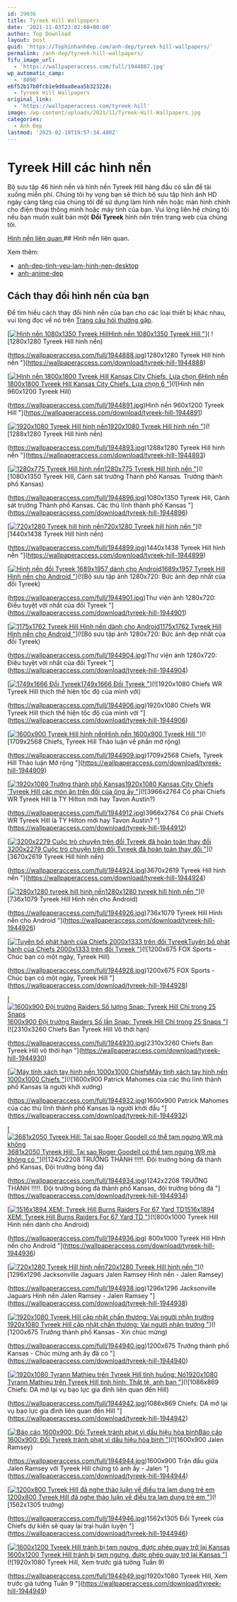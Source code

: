 ```yaml
---
id: 29036
title: Tyreek Hill Wallpapers
date: '2021-11-03T23:02:08+00:00'
author: Top Download
layout: post
guid: 'https://Tophinhanhdep.com/anh-dep/tyreek-hill-wallpapers/'
permalink: /anh-dep/tyreek-hill-wallpapers/
fifu_image_url:
  - 'https://wallpaperaccess.com/full/1944887.jpg'
wp_automatic_camp:
  - '8098'
e6f52b17b0fcb1e9d0aa8eaa5b323228:
  - Tyreek Hill Wallpapers
original_link:
  - 'https://wallpaperaccess.com/tyreek-hill'
image: /wp-content/uploads/2021/11/Tyreek-Hill-Wallpapers.jpg
categories:
  - Ảnh Đẹp
lastmod: '2025-02-19T19:57:34.480Z'
---
```

# Tyreek Hill các hình nền

Bộ sưu tập 46 hình nền và hình nền Tyreek Hill hàng đầu có sẵn để tải xuống miễn phí. Chúng tôi hy vọng bạn sẽ thích bộ sưu tập hình ảnh HD ngày càng tăng của chúng tôi để sử dụng làm hình nền hoặc màn hình chính cho điện thoại thông minh hoặc máy tính của bạn. Vui lòng liên hệ chúng tôi nếu bạn muốn xuất bản một **Đồi Tyreek** hình nền trên trang web của chúng tôi.

[Hình nền liên quan ](#related) ## Hình nền liên quan.

   
 Xem thêm:

   
- [anh-dep-tinh-yeu-lam-hinh-nen-desktop](https://tophinhanhdep.com/anh-tinh-yeu/anh-dep-tinh-yeu-lam-hinh-nen-desktop/)
- [anh-anime-dep](https://tophinhanhdep.com/anh-anime/anh-anime-dep/)

## Cách thay đổi hình nền của bạn

Để tìm hiểu cách thay đổi hình nền của bạn cho các loại thiết bị khác nhau, vui lòng đọc về nó trên [Trang câu hỏi thường gặp](https://tophinhanhdep.com/faq/).

  
[[![Hình nền 1080x1350 Tyreek Hill](https://wallpaperaccess.com/full/1944887.jpg)Hình nền 1080x1350 Tyreek Hill "](https://wallpaperaccess.com/download/tyreek-hill-1944887)]( ![1280x1280 Tyreek Hill hình nền)

(https://wallpaperaccess.com/full/1944888.jpg)1280x1280 Tyreek Hill hình nền "](https://wallpaperaccess.com/download/tyreek-hill-1944888)

[[![Hình nền 1800x1800 Tyreek Hill Kansas City Chiefs.  Lựa chọn 6](https://wallpaperaccess.com/full/1944890.jpg)Hình nền 1800x1800 Tyreek Hill Kansas City Chiefs. Lựa chọn 6 "](https://wallpaperaccess.com/download/tyreek-hill-1944890)](![Hình nền 960x1200 Tyreek Hill)

(https://wallpaperaccess.com/full/1944891.jpg)Hình nền 960x1200 Tyreek Hill "](https://wallpaperaccess.com/download/tyreek-hill-1944891)

[[![1920x1080 Tyreek Hill hình nền](https://wallpaperaccess.com/full/1944892.jpg)1920x1080 Tyreek Hill hình nền "](https://wallpaperaccess.com/download/tyreek-hill-1944892)](![1288x1280 Tyreek Hill hình nền)

(https://wallpaperaccess.com/full/1944893.jpg)1288x1280 Tyreek Hill hình nền "](https://wallpaperaccess.com/download/tyreek-hill-1944893)

[[![1280x775 Tyreek Hill hình nền](https://wallpaperaccess.com/full/1944895.jpg)1280x775 Tyreek Hill hình nền "](https://wallpaperaccess.com/download/tyreek-hill-1944895)](![1080x1350 Tyreek Hill, Cảnh sát trưởng Thành phố Kansas.  Trưởng thành phố Kansas)

(https://wallpaperaccess.com/full/1944896.jpg)1080x1350 Tyreek Hill, Cảnh sát trưởng Thành phố Kansas. Các thủ lĩnh thành phố Kansas "](https://wallpaperaccess.com/download/tyreek-hill-1944896)

[[![720x1280 Tyreek hill hình nền](https://wallpaperaccess.com/full/1944898.jpg)720x1280 Tyreek hill hình nền "](https://wallpaperaccess.com/download/tyreek-hill-1944898)](![1440x1438 Tyreek Hill hình nền)

(https://wallpaperaccess.com/full/1944899.jpg)1440x1438 Tyreek Hill hình nền "](https://wallpaperaccess.com/download/tyreek-hill-1944899)

[[![Hình nền đồi Tyreek 1689x1957 dành cho Android](https://wallpaperaccess.com/full/1944900.jpg)1689x1957 Tyreek Hill Hình nền cho Android "](https://wallpaperaccess.com/download/tyreek-hill-1944900)](![Bộ sưu tập ảnh 1280x720: Bức ảnh đẹp nhất của đồi Tyreek)

(https://wallpaperaccess.com/full/1944901.jpg)Thư viện ảnh 1280x720: Điều tuyệt vời nhất của đồi Tyreek "](https://wallpaperaccess.com/download/tyreek-hill-1944901)

[[![1175x1762 Tyreek Hill Hình nền dành cho Android](https://wallpaperaccess.com/full/1944903.jpg)1175x1762 Tyreek Hill Hình nền cho Android "](https://wallpaperaccess.com/download/tyreek-hill-1944903)](![Bộ sưu tập ảnh 1280x720: Bức ảnh đẹp nhất của đồi Tyreek)

(https://wallpaperaccess.com/full/1944904.jpg)Thư viện ảnh 1280x720: Điều tuyệt vời nhất của đồi Tyreek "](https://wallpaperaccess.com/download/tyreek-hill-1944904)

[[![1749x1666 Đồi Tyreek](https://wallpaperaccess.com/full/1944905.jpg)1749x1666 Đồi Tyreek "](https://wallpaperaccess.com/download/tyreek-hill-1944905)](![1920x1080 Chiefs WR Tyreek Hill thích thể hiện tốc độ của mình với)

(https://wallpaperaccess.com/full/1944906.jpg)1920x1080 Chiefs WR Tyreek Hill thích thể hiện tốc độ của mình với "](https://wallpaperaccess.com/download/tyreek-hill-1944906)

[[![1600x900 Tyreek Hill hình nền](https://wallpaperaccess.com/full/1944907.jpg)Hình nền 1600x900 Tyreek Hill "](https://wallpaperaccess.com/download/tyreek-hill-1944907)](![1709x2568 Chiefs, Tyreek Hill Thảo luận về phần mở rộng)

(https://wallpaperaccess.com/full/1944909.jpg)1709x2568 Chiefs, Tyreek Hill Thảo luận Mở rộng "](https://wallpaperaccess.com/download/tyreek-hill-1944909)

[[![1920x1080 Trưởng thành phố Kansas](https://wallpaperaccess.com/full/1944910.jpg)1920x1080 Kansas City Chiefs 'Tyreek Hill các món ăn trên đồi của ông ấy "](https://wallpaperaccess.com/download/tyreek-hill-1944910)](![3966x2764 Có phải Chiefs WR Tyreek Hill là TY Hilton mới hay Tavon Austin?)

(https://wallpaperaccess.com/full/1944912.jpg)3966x2764 Có phải Chiefs WR Tyreek Hill là TY Hilton mới hay Tavon Austin? "](https://wallpaperaccess.com/download/tyreek-hill-1944912)

[[![3200x2279 Cuộc trò chuyện trên đồi Tyreek đã hoàn toàn thay đổi](https://wallpaperaccess.com/full/1944923.jpg)3200x2279 Cuộc trò chuyện trên đồi Tyreek đã hoàn toàn thay đổi "](https://wallpaperaccess.com/download/tyreek-hill-1944923)](![3670x2619 Tyreek Hill hình nền)

(https://wallpaperaccess.com/full/1944924.jpg)3670x2619 Tyreek Hill hình nền "](https://wallpaperaccess.com/download/tyreek-hill-1944924)

[[![1280x1280 tyreek hill hình nền](https://wallpaperaccess.com/full/1944925.jpg)1280x1280 tyreek hill hình nền "](https://wallpaperaccess.com/download/tyreek-hill-1944925)](![736x1079 Tyreek Hill Hình nền cho Android)

(https://wallpaperaccess.com/full/1944926.jpg)736x1079 Tyreek Hill Hình nền cho Android "](https://wallpaperaccess.com/download/tyreek-hill-1944926)

[[![Tuyên bố phát hành của Chiefs 2000x1333 trên đồi Tyreek](https://wallpaperaccess.com/full/1944927.jpg)Tuyên bố phát hành của Chiefs 2000x1333 trên đồi Tyreek "](https://wallpaperaccess.com/download/tyreek-hill-1944927)](![1200x675 FOX Sports - Chúc bạn có một ngày, Tyreek Hill)

(https://wallpaperaccess.com/full/1944928.jpg)1200x675 FOX Sports - Chúc bạn có một ngày, Tyreek Hill "](https://wallpaperaccess.com/download/tyreek-hill-1944928)

[[![1600x900 Đội trưởng Raiders Số lượng Snap: Tyreek Hill Chỉ trong 25 Snaps](https://wallpaperaccess.com/full/1944929.jpg)1600x900 Đội trưởng Raiders Số lần Snap: Tyreek Hill Chỉ trong 25 Snaps "](https://wallpaperaccess.com/download/tyreek-hill-1944929)](![2310x3260 Chiefs Ban Tyreek Hill Vô thời hạn)

(https://wallpaperaccess.com/full/1944930.jpg)2310x3260 Chiefs Ban Tyreek Hill vô thời hạn "](https://wallpaperaccess.com/download/tyreek-hill-1944930)

[[![Máy tính xách tay hình nền 1000x1000 Chiefs](https://wallpaperaccess.com/full/1944931.jpg)Máy tính xách tay hình nền 1000x1000 Chiefs "](https://wallpaperaccess.com/download/tyreek-hill-1944931)](![1600x900 Patrick Mahomes của các thủ lĩnh thành phố Kansas là người khởi xướng)

(https://wallpaperaccess.com/full/1944932.jpg)1600x900 Patrick Mahomes của các thủ lĩnh thành phố Kansas là người khởi đầu "](https://wallpaperaccess.com/download/tyreek-hill-1944932)

[[![3681x2050 Tyreek Hill: Tại sao Roger Goodell có thể tạm ngưng WR mà không](https://wallpaperaccess.com/full/1944933.jpg)3681x2050 Tyreek Hill: Tại sao Roger Goodell có thể tạm ngưng WR mà không có "](https://wallpaperaccess.com/download/tyreek-hill-1944933)](![1242x2208 TRƯỞNG THÀNH !!!!!.  Đội trưởng bóng đá thành phố Kansas, Đội trưởng bóng đá)

(https://wallpaperaccess.com/full/1944934.jpg)1242x2208 TRƯỞNG THÀNH !!!!!. Đội trưởng bóng đá thành phố Kansas, đội trưởng bóng đá "](https://wallpaperaccess.com/download/tyreek-hill-1944934)

[[![1516x1894 XEM: Tyreek Hill Burns Raiders For 67 Yard TD](https://wallpaperaccess.com/full/1944935.jpg)1516x1894 XEM: Tyreek Hill Burns Raiders For 67 Yard TD "](https://wallpaperaccess.com/download/tyreek-hill-1944935)](![800x1000 Tyreek Hill Hình nền dành cho Android)

(https://wallpaperaccess.com/full/1944936.jpg) 800x1000 Tyreek Hill Hình nền cho Android "](https://wallpaperaccess.com/download/tyreek-hill-1944936)

[[![720x1280 Tyreek Hill hình nền](https://wallpaperaccess.com/full/1944937.jpg)720x1280 Tyreek Hill hình nền "](https://wallpaperaccess.com/download/tyreek-hill-1944937)](![1296x1296 Jacksonville Jaguars Jalen Ramsey Hình nền - Jalen Ramsey)

(https://wallpaperaccess.com/full/1944938.jpg)1296x1296 Jacksonville Jaguars Hình nền Jalen Ramsey - Jalen Ramsey "](https://wallpaperaccess.com/download/tyreek-hill-1944938)

[[![1920x1080 Tyreek Hill cập nhật chấn thương: Vai người nhận trưởng](https://wallpaperaccess.com/full/1944939.jpg)1920x1080 Tyreek Hill cập nhật chấn thương: Vai người nhận trưởng "](https://wallpaperaccess.com/download/tyreek-hill-1944939)](![1200x675 Trưởng thành phố Kansas - Xin chúc mừng)

(https://wallpaperaccess.com/full/1944940.jpg)1200x675 Trưởng thành phố Kansas - Chúc mừng anh ấy đã có "](https://wallpaperaccess.com/download/tyreek-hill-1944940)

[[![1920x1080 Tyrann Mathieu trên Tyreek Hill tình huống: Nó](https://wallpaperaccess.com/full/1944941.jpg)1920x1080 Tyrann Mathieu trên Tyreek Hill tình hình: Thật tệ, anh bạn "](https://wallpaperaccess.com/download/tyreek-hill-1944941)](![1086x869 Chiefs: DA mở lại vụ bạo lực gia đình liên quan đến Hill)

(https://wallpaperaccess.com/full/1944942.jpg)1086x869 Chiefs: DA mở lại vụ bạo lực gia đình liên quan đến Hill "](https://wallpaperaccess.com/download/tyreek-hill-1944942)

[[![Báo cáo 1600x900: Đồi Tyreek tránh phạt vì dấu hiệu hòa bình](https://wallpaperaccess.com/full/1944943.jpg)Báo cáo 1600x900: Đồi Tyreek tránh phạt vì dấu hiệu hòa bình "](https://wallpaperaccess.com/download/tyreek-hill-1944943)](![1600x900 Jalen Ramsey)

(https://wallpaperaccess.com/full/1944944.jpg)1600x900 Trận đấu giữa Jalen Ramsey với Tyreek Hill chứng tỏ anh ấy - Jalen "](https://wallpaperaccess.com/download/tyreek-hill-1944944)

[[![1200x800 Tyreek Hill đã nghe thảo luận về điều tra lạm dụng trẻ em](https://wallpaperaccess.com/full/1944945.jpg)1200x800 Tyreek Hill đã nghe thảo luận về điều tra lạm dụng trẻ em "](https://wallpaperaccess.com/download/tyreek-hill-1944945)](![1562x1305 trưởng)

(https://wallpaperaccess.com/full/1944946.jpg)1562x1305 Đồi Tyreek của Chiefs dự kiến ​​sẽ quay lại trại huấn luyện "](https://wallpaperaccess.com/download/tyreek-hill-1944946)

[[![1600x1200 Tyreek Hill tránh bị tạm ngưng, được phép quay trở lại Kansas](https://wallpaperaccess.com/full/1944948.jpg)1600x1200 Tyreek Hill tránh bị tạm ngưng, được phép quay trở lại Kansas "](https://wallpaperaccess.com/download/tyreek-hill-1944948)](![1920x1080 Tyreek Hill, Xem trước giả tưởng Tuần 9)

(https://wallpaperaccess.com/full/1944949.jpg)1920x1080 Tyreek Hill, Xem trước giả tưởng Tuần 9 "](https://wallpaperaccess.com/download/tyreek-hill-1944949)
